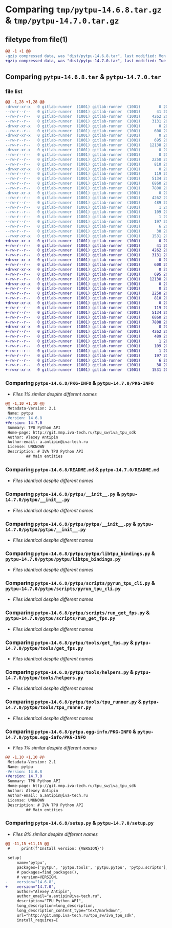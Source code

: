 # Comparing `tmp/pytpu-14.6.8.tar.gz` & `tmp/pytpu-14.7.0.tar.gz`

## filetype from file(1)

```diff
@@ -1 +1 @@
-gzip compressed data, was "dist/pytpu-14.6.8.tar", last modified: Mon Apr 10 16:10:29 2023, max compression
+gzip compressed data, was "dist/pytpu-14.7.0.tar", last modified: Tue Apr 11 18:52:34 2023, max compression
```

## Comparing `pytpu-14.6.8.tar` & `pytpu-14.7.0.tar`

### file list

```diff
@@ -1,28 +1,28 @@
-drwxr-xr-x   0 gitlab-runner  (1001) gitlab-runner  (1001)        0 2023-04-10 16:10:29.590434 pytpu-14.6.8/
--rw-r--r--   0 gitlab-runner  (1001) gitlab-runner  (1001)       41 2023-04-10 16:09:07.000000 pytpu-14.6.8/MANIFEST.in
--rw-r--r--   0 gitlab-runner  (1001) gitlab-runner  (1001)     4262 2023-04-10 16:10:29.590434 pytpu-14.6.8/PKG-INFO
--rw-r--r--   0 gitlab-runner  (1001) gitlab-runner  (1001)     3131 2023-04-10 16:09:07.000000 pytpu-14.6.8/README.md
-drwxr-xr-x   0 gitlab-runner  (1001) gitlab-runner  (1001)        0 2023-04-10 16:10:29.590434 pytpu-14.6.8/pytpu/
--rw-r--r--   0 gitlab-runner  (1001) gitlab-runner  (1001)      600 2023-04-10 16:09:07.000000 pytpu-14.6.8/pytpu/__init__.py
-drwxr-xr-x   0 gitlab-runner  (1001) gitlab-runner  (1001)        0 2023-04-10 16:10:29.590434 pytpu-14.6.8/pytpu/pytpu/
--rw-r--r--   0 gitlab-runner  (1001) gitlab-runner  (1001)      695 2023-04-10 16:09:07.000000 pytpu-14.6.8/pytpu/pytpu/__init__.py
--rw-r--r--   0 gitlab-runner  (1001) gitlab-runner  (1001)    12138 2023-04-10 16:09:07.000000 pytpu-14.6.8/pytpu/pytpu/libtpu_bindings.py
-drwxr-xr-x   0 gitlab-runner  (1001) gitlab-runner  (1001)        0 2023-04-10 16:10:29.590434 pytpu-14.6.8/pytpu/scripts/
--rw-r--r--   0 gitlab-runner  (1001) gitlab-runner  (1001)        0 2023-04-10 16:09:07.000000 pytpu-14.6.8/pytpu/scripts/__init__.py
--rw-r--r--   0 gitlab-runner  (1001) gitlab-runner  (1001)     2258 2023-04-10 16:09:07.000000 pytpu-14.6.8/pytpu/scripts/pyrun_tpu_cli.py
--rw-r--r--   0 gitlab-runner  (1001) gitlab-runner  (1001)      810 2023-04-10 16:09:07.000000 pytpu-14.6.8/pytpu/scripts/run_get_fps.py
-drwxr-xr-x   0 gitlab-runner  (1001) gitlab-runner  (1001)        0 2023-04-10 16:10:29.590434 pytpu-14.6.8/pytpu/tools/
--rw-r--r--   0 gitlab-runner  (1001) gitlab-runner  (1001)      119 2023-04-10 16:09:07.000000 pytpu-14.6.8/pytpu/tools/__init__.py
--rw-r--r--   0 gitlab-runner  (1001) gitlab-runner  (1001)     5134 2023-04-10 16:09:07.000000 pytpu-14.6.8/pytpu/tools/get_fps.py
--rw-r--r--   0 gitlab-runner  (1001) gitlab-runner  (1001)     6860 2023-04-10 16:09:07.000000 pytpu-14.6.8/pytpu/tools/helpers.py
--rw-r--r--   0 gitlab-runner  (1001) gitlab-runner  (1001)     7808 2023-04-10 16:09:07.000000 pytpu-14.6.8/pytpu/tools/tpu_runner.py
-drwxr-xr-x   0 gitlab-runner  (1001) gitlab-runner  (1001)        0 2023-04-10 16:10:29.590434 pytpu-14.6.8/pytpu.egg-info/
--rw-r--r--   0 gitlab-runner  (1001) gitlab-runner  (1001)     4262 2023-04-10 16:10:29.000000 pytpu-14.6.8/pytpu.egg-info/PKG-INFO
--rw-r--r--   0 gitlab-runner  (1001) gitlab-runner  (1001)      489 2023-04-10 16:10:29.000000 pytpu-14.6.8/pytpu.egg-info/SOURCES.txt
--rw-r--r--   0 gitlab-runner  (1001) gitlab-runner  (1001)        1 2023-04-10 16:10:29.000000 pytpu-14.6.8/pytpu.egg-info/dependency_links.txt
--rw-r--r--   0 gitlab-runner  (1001) gitlab-runner  (1001)      109 2023-04-10 16:10:29.000000 pytpu-14.6.8/pytpu.egg-info/entry_points.txt
--rw-r--r--   0 gitlab-runner  (1001) gitlab-runner  (1001)        1 2023-04-10 16:10:29.000000 pytpu-14.6.8/pytpu.egg-info/not-zip-safe
--rw-r--r--   0 gitlab-runner  (1001) gitlab-runner  (1001)      197 2023-04-10 16:10:29.000000 pytpu-14.6.8/pytpu.egg-info/requires.txt
--rw-r--r--   0 gitlab-runner  (1001) gitlab-runner  (1001)        6 2023-04-10 16:10:29.000000 pytpu-14.6.8/pytpu.egg-info/top_level.txt
--rw-r--r--   0 gitlab-runner  (1001) gitlab-runner  (1001)       38 2023-04-10 16:10:29.590434 pytpu-14.6.8/setup.cfg
--rwxr-xr-x   0 gitlab-runner  (1001) gitlab-runner  (1001)     1531 2023-04-10 16:10:29.000000 pytpu-14.6.8/setup.py
+drwxr-xr-x   0 gitlab-runner  (1001) gitlab-runner  (1001)        0 2023-04-11 18:52:34.318198 pytpu-14.7.0/
+-rw-r--r--   0 gitlab-runner  (1001) gitlab-runner  (1001)       41 2023-04-11 18:51:16.000000 pytpu-14.7.0/MANIFEST.in
+-rw-r--r--   0 gitlab-runner  (1001) gitlab-runner  (1001)     4262 2023-04-11 18:52:34.318198 pytpu-14.7.0/PKG-INFO
+-rw-r--r--   0 gitlab-runner  (1001) gitlab-runner  (1001)     3131 2023-04-11 18:51:16.000000 pytpu-14.7.0/README.md
+drwxr-xr-x   0 gitlab-runner  (1001) gitlab-runner  (1001)        0 2023-04-11 18:52:34.314198 pytpu-14.7.0/pytpu/
+-rw-r--r--   0 gitlab-runner  (1001) gitlab-runner  (1001)      600 2023-04-11 18:51:16.000000 pytpu-14.7.0/pytpu/__init__.py
+drwxr-xr-x   0 gitlab-runner  (1001) gitlab-runner  (1001)        0 2023-04-11 18:52:34.318198 pytpu-14.7.0/pytpu/pytpu/
+-rw-r--r--   0 gitlab-runner  (1001) gitlab-runner  (1001)      695 2023-04-11 18:51:16.000000 pytpu-14.7.0/pytpu/pytpu/__init__.py
+-rw-r--r--   0 gitlab-runner  (1001) gitlab-runner  (1001)    12138 2023-04-11 18:51:16.000000 pytpu-14.7.0/pytpu/pytpu/libtpu_bindings.py
+drwxr-xr-x   0 gitlab-runner  (1001) gitlab-runner  (1001)        0 2023-04-11 18:52:34.318198 pytpu-14.7.0/pytpu/scripts/
+-rw-r--r--   0 gitlab-runner  (1001) gitlab-runner  (1001)        0 2023-04-11 18:51:16.000000 pytpu-14.7.0/pytpu/scripts/__init__.py
+-rw-r--r--   0 gitlab-runner  (1001) gitlab-runner  (1001)     2258 2023-04-11 18:51:16.000000 pytpu-14.7.0/pytpu/scripts/pyrun_tpu_cli.py
+-rw-r--r--   0 gitlab-runner  (1001) gitlab-runner  (1001)      810 2023-04-11 18:51:16.000000 pytpu-14.7.0/pytpu/scripts/run_get_fps.py
+drwxr-xr-x   0 gitlab-runner  (1001) gitlab-runner  (1001)        0 2023-04-11 18:52:34.318198 pytpu-14.7.0/pytpu/tools/
+-rw-r--r--   0 gitlab-runner  (1001) gitlab-runner  (1001)      119 2023-04-11 18:51:16.000000 pytpu-14.7.0/pytpu/tools/__init__.py
+-rw-r--r--   0 gitlab-runner  (1001) gitlab-runner  (1001)     5134 2023-04-11 18:51:16.000000 pytpu-14.7.0/pytpu/tools/get_fps.py
+-rw-r--r--   0 gitlab-runner  (1001) gitlab-runner  (1001)     6860 2023-04-11 18:51:16.000000 pytpu-14.7.0/pytpu/tools/helpers.py
+-rw-r--r--   0 gitlab-runner  (1001) gitlab-runner  (1001)     7808 2023-04-11 18:51:16.000000 pytpu-14.7.0/pytpu/tools/tpu_runner.py
+drwxr-xr-x   0 gitlab-runner  (1001) gitlab-runner  (1001)        0 2023-04-11 18:52:34.318198 pytpu-14.7.0/pytpu.egg-info/
+-rw-r--r--   0 gitlab-runner  (1001) gitlab-runner  (1001)     4262 2023-04-11 18:52:34.000000 pytpu-14.7.0/pytpu.egg-info/PKG-INFO
+-rw-r--r--   0 gitlab-runner  (1001) gitlab-runner  (1001)      489 2023-04-11 18:52:34.000000 pytpu-14.7.0/pytpu.egg-info/SOURCES.txt
+-rw-r--r--   0 gitlab-runner  (1001) gitlab-runner  (1001)        1 2023-04-11 18:52:34.000000 pytpu-14.7.0/pytpu.egg-info/dependency_links.txt
+-rw-r--r--   0 gitlab-runner  (1001) gitlab-runner  (1001)      109 2023-04-11 18:52:34.000000 pytpu-14.7.0/pytpu.egg-info/entry_points.txt
+-rw-r--r--   0 gitlab-runner  (1001) gitlab-runner  (1001)        1 2023-04-11 18:52:34.000000 pytpu-14.7.0/pytpu.egg-info/not-zip-safe
+-rw-r--r--   0 gitlab-runner  (1001) gitlab-runner  (1001)      197 2023-04-11 18:52:34.000000 pytpu-14.7.0/pytpu.egg-info/requires.txt
+-rw-r--r--   0 gitlab-runner  (1001) gitlab-runner  (1001)        6 2023-04-11 18:52:34.000000 pytpu-14.7.0/pytpu.egg-info/top_level.txt
+-rw-r--r--   0 gitlab-runner  (1001) gitlab-runner  (1001)       38 2023-04-11 18:52:34.318198 pytpu-14.7.0/setup.cfg
+-rwxr-xr-x   0 gitlab-runner  (1001) gitlab-runner  (1001)     1531 2023-04-11 18:52:34.000000 pytpu-14.7.0/setup.py
```

### Comparing `pytpu-14.6.8/PKG-INFO` & `pytpu-14.7.0/PKG-INFO`

 * *Files 1% similar despite different names*

```diff
@@ -1,10 +1,10 @@
 Metadata-Version: 2.1
 Name: pytpu
-Version: 14.6.8
+Version: 14.7.0
 Summary: TPU Python API
 Home-page: http://git.mmp.iva-tech.ru/tpu_sw/iva_tpu_sdk
 Author: Alexey Antipin
 Author-email: a.antipin@iva-tech.ru
 License: UNKNOWN
 Description: # IVA TPU Python API
         ## Main entities
```

### Comparing `pytpu-14.6.8/README.md` & `pytpu-14.7.0/README.md`

 * *Files identical despite different names*

### Comparing `pytpu-14.6.8/pytpu/__init__.py` & `pytpu-14.7.0/pytpu/__init__.py`

 * *Files identical despite different names*

### Comparing `pytpu-14.6.8/pytpu/pytpu/__init__.py` & `pytpu-14.7.0/pytpu/pytpu/__init__.py`

 * *Files identical despite different names*

### Comparing `pytpu-14.6.8/pytpu/pytpu/libtpu_bindings.py` & `pytpu-14.7.0/pytpu/pytpu/libtpu_bindings.py`

 * *Files identical despite different names*

### Comparing `pytpu-14.6.8/pytpu/scripts/pyrun_tpu_cli.py` & `pytpu-14.7.0/pytpu/scripts/pyrun_tpu_cli.py`

 * *Files identical despite different names*

### Comparing `pytpu-14.6.8/pytpu/scripts/run_get_fps.py` & `pytpu-14.7.0/pytpu/scripts/run_get_fps.py`

 * *Files identical despite different names*

### Comparing `pytpu-14.6.8/pytpu/tools/get_fps.py` & `pytpu-14.7.0/pytpu/tools/get_fps.py`

 * *Files identical despite different names*

### Comparing `pytpu-14.6.8/pytpu/tools/helpers.py` & `pytpu-14.7.0/pytpu/tools/helpers.py`

 * *Files identical despite different names*

### Comparing `pytpu-14.6.8/pytpu/tools/tpu_runner.py` & `pytpu-14.7.0/pytpu/tools/tpu_runner.py`

 * *Files identical despite different names*

### Comparing `pytpu-14.6.8/pytpu.egg-info/PKG-INFO` & `pytpu-14.7.0/pytpu.egg-info/PKG-INFO`

 * *Files 1% similar despite different names*

```diff
@@ -1,10 +1,10 @@
 Metadata-Version: 2.1
 Name: pytpu
-Version: 14.6.8
+Version: 14.7.0
 Summary: TPU Python API
 Home-page: http://git.mmp.iva-tech.ru/tpu_sw/iva_tpu_sdk
 Author: Alexey Antipin
 Author-email: a.antipin@iva-tech.ru
 License: UNKNOWN
 Description: # IVA TPU Python API
         ## Main entities
```

### Comparing `pytpu-14.6.8/setup.py` & `pytpu-14.7.0/setup.py`

 * *Files 8% similar despite different names*

```diff
@@ -11,15 +11,15 @@
 #     print(f'Install version: {VERSION}')
 
 setup(
     name='pytpu',
     packages=['pytpu', 'pytpu.tools', 'pytpu.pytpu', 'pytpu.scripts'],
     # packages=find_packages(),
     # version=VERSION,
-    version="14.6.8",
+    version="14.7.0",
     author="Alexey Antipin",
     author_email="a.antipin@iva-tech.ru",
     description="TPU Python API",
     long_description=long_description,
     long_description_content_type="text/markdown",
     url="http://git.mmp.iva-tech.ru/tpu_sw/iva_tpu_sdk",
     install_requires=[
```

